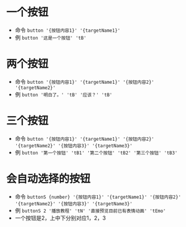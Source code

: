 # 一个按钮

- 命令 `button '{按钮内容1}' '{targetName1}'`
- 例 `button '这是一个按钮' 'tB'`

# 两个按钮

- 命令 `button '{按钮内容1}' '{targetName1}' '{按钮内容2}' '{targetName2}'`
- 例 `button '明白了。' 'tB' '应该？' 'tB'`

# 三个按钮

- 命令 `button '{按钮内容1}' '{targetName1}' '{按钮内容2}' '{targetName2}' '{按钮内容3}' '{targetName3}'`
- 例 `button '第一个按钮' 'tB1' '第二个按钮' 'tB2' '第三个按钮' 'tB3'`

# 会自动选择的按钮

- 命令 `buttonS {number} '{按钮内容1}' '{targetName1}' '{按钮内容2}' '{targetName2}' '{按钮内容3}' '{targetName3}'`
- 例 `buttonS 2 '播放教程' 'tN' '直接预览目前已有表情动画' 'tEmo'`
- 一个按钮是2，上中下分别对应1，2，3
